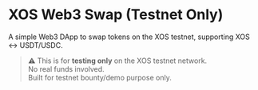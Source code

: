 # XOS Web3 Swap (Testnet Only)

A simple Web3 DApp to swap tokens on the XOS testnet, supporting XOS ↔ USDT/USDC.

> ⚠️ This is for **testing only** on the XOS testnet network.  
> No real funds involved.  
> Built for testnet bounty/demo purpose only.
